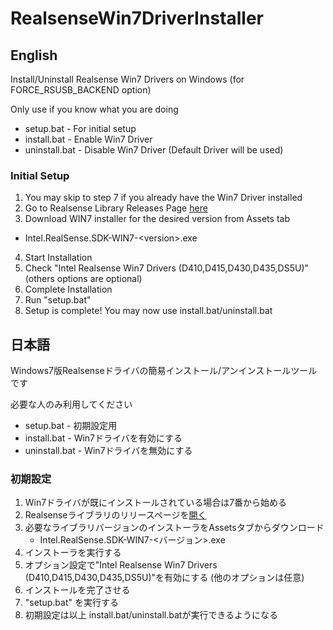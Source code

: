 # RealsenseWin7DriverInstaller

## English
Install/Uninstall Realsense Win7 Drivers on Windows (for FORCE_RSUSB_BACKEND option)

Only use if you know what you are doing

- setup.bat - For initial setup
- install.bat - Enable Win7 Driver
- uninstall.bat - Disable Win7 Driver (Default Driver will be used)

### Initial Setup

1. You may skip to step 7 if you already have the Win7 Driver installed
2. Go to Realsense Library Releases Page [here](https://github.com/IntelRealSense/librealsense/releases)
3. Download WIN7 installer for the desired version from Assets tab
- Intel.RealSense.SDK-WIN7-\<version\>.exe
4. Start Installation
5. Check "Intel Realsense Win7 Drivers (D410,D415,D430,D435,DS5U)" (others options are optional)
6. Complete Installation
7. Run "setup.bat"
8. Setup is complete! You may now use install.bat/uninstall.bat

## 日本語
Windows7版Realsenseドライバの簡易インストール/アンインストールツールです

必要な人のみ利用してください

- setup.bat - 初期設定用
- install.bat - Win7ドライバを有効にする
- uninstall.bat - Win7ドライバを無効にする

### 初期設定

1. Win7ドライバが既にインストールされている場合は7番から始める
2. Realsenseライブラリのリリースページを[開く](https://github.com/IntelRealSense/librealsense/releases)
3. 必要なライブラリバージョンのインストーラをAssetsタブからダウンロード 
	- Intel.RealSense.SDK-WIN7-\<バージョン\>.exe
4. インストーラを実行する
5. オプション設定で"Intel Realsense Win7 Drivers (D410,D415,D430,D435,DS5U)"を有効にする (他のオプションは任意)
6. インストールを完了させる
7. "setup.bat" を実行する
8. 初期設定は以上 install.bat/uninstall.batが実行できるようになる

